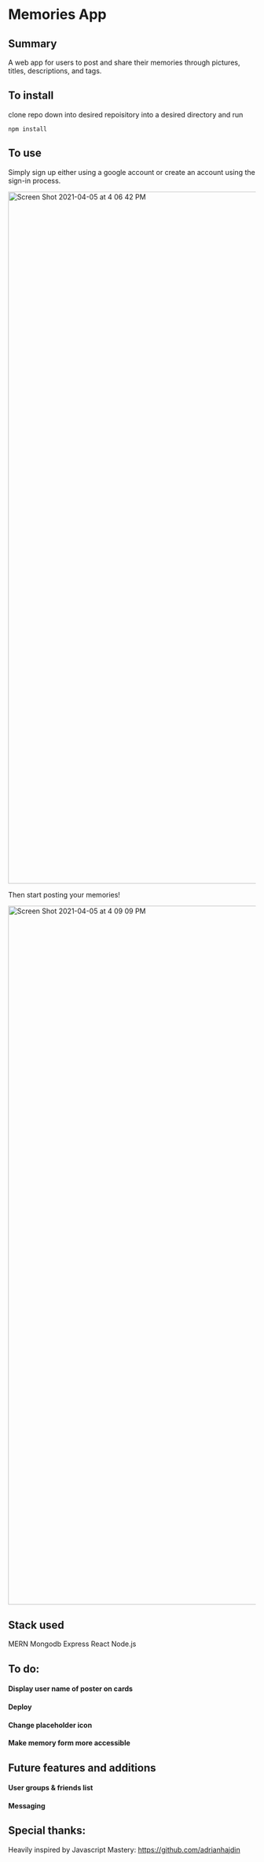 # Memories App

## Summary
A web app for users to post and share their memories through pictures, titles, descriptions, and tags.


## To install

clone repo down into desired repoisitory into a desired directory and run

```npm install```


## To use

Simply sign up either using a google account or create an account using the sign-in process.

<img width="1405" alt="Screen Shot 2021-04-05 at 4 06 42 PM" src="https://user-images.githubusercontent.com/58966106/113632799-0a908100-9629-11eb-8c37-1fc28408a667.png">

Then start posting your memories!

<img width="1419" alt="Screen Shot 2021-04-05 at 4 09 09 PM" src="https://user-images.githubusercontent.com/58966106/113632960-4e838600-9629-11eb-85a2-fd6390f6fa47.png">


## Stack used

MERN
Mongodb
Express
React
Node.js


## To do:
#### Display user name of poster on cards
#### Deploy
#### Change placeholder icon
#### Make memory form more accessible

## Future features and additions 
#### User groups & friends list
#### Messaging

## Special thanks:
Heavily inspired by Javascript Mastery: https://github.com/adrianhajdin
